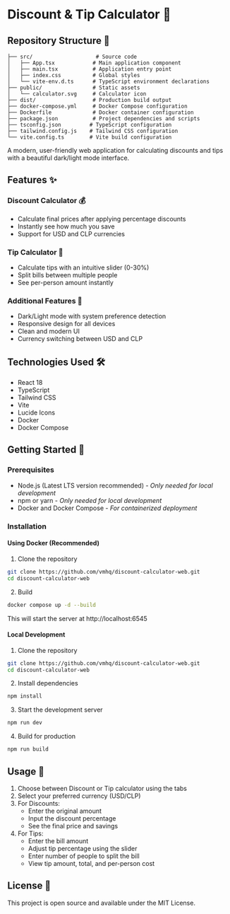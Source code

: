 # Discount & Tip Calculator 🧮

## Repository Structure 📂

```
├── src/                    # Source code
│   ├── App.tsx            # Main application component
│   ├── main.tsx           # Application entry point
│   ├── index.css          # Global styles
│   └── vite-env.d.ts      # TypeScript environment declarations
├── public/                # Static assets
│   └── calculator.svg     # Calculator icon
├── dist/                  # Production build output
├── docker-compose.yml     # Docker Compose configuration
├── Dockerfile             # Docker container configuration
├── package.json           # Project dependencies and scripts
├── tsconfig.json         # TypeScript configuration
├── tailwind.config.js    # Tailwind CSS configuration
└── vite.config.ts        # Vite build configuration
```

A modern, user-friendly web application for calculating discounts and tips with a beautiful dark/light mode interface.

## Features ✨

### Discount Calculator 💰
- Calculate final prices after applying percentage discounts
- Instantly see how much you save
- Support for USD and CLP currencies

### Tip Calculator 💸
- Calculate tips with an intuitive slider (0-30%)
- Split bills between multiple people
- See per-person amount instantly

### Additional Features 🌟
- Dark/Light mode with system preference detection
- Responsive design for all devices
- Clean and modern UI
- Currency switching between USD and CLP

## Technologies Used 🛠️

- React 18
- TypeScript
- Tailwind CSS
- Vite
- Lucide Icons
- Docker
- Docker Compose

## Getting Started 🚀

### Prerequisites

- Node.js (Latest LTS version recommended) - *Only needed for local development*
- npm or yarn - *Only needed for local development*
- Docker and Docker Compose - *For containerized deployment*

### Installation

#### Using Docker (Recommended)

1. Clone the repository
```bash
git clone https://github.com/vmhq/discount-calculator-web.git
cd discount-calculator-web
```
2. Build
```bash
docker compose up -d --build
```
This will start the server at http://localhost:6545

#### Local Development

1. Clone the repository
```bash
git clone https://github.com/vmhq/discount-calculator-web.git
cd discount-calculator-web
```

2. Install dependencies
```bash
npm install
```

3. Start the development server
```bash
npm run dev
```

4. Build for production
```bash
npm run build
```

## Usage 📱

1. Choose between Discount or Tip calculator using the tabs
2. Select your preferred currency (USD/CLP)
3. For Discounts:
   - Enter the original amount
   - Input the discount percentage
   - See the final price and savings
4. For Tips:
   - Enter the bill amount
   - Adjust tip percentage using the slider
   - Enter number of people to split the bill
   - View tip amount, total, and per-person cost

## License 📄

This project is open source and available under the MIT License.